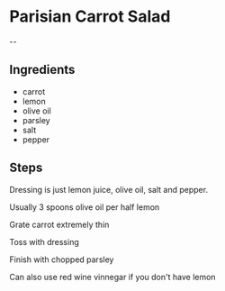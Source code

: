 ---
---

# Parisian Carrot Salad
--
## Ingredients
- carrot
- lemon
- olive oil
- parsley
- salt
- pepper

## Steps
Dressing is just lemon juice, olive oil, salt and pepper.

Usually 3 spoons olive oil per half lemon

Grate carrot extremely thin

Toss with dressing

Finish with chopped parsley

Can also use red wine vinnegar if you don't have lemon
